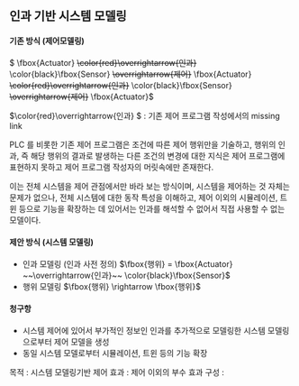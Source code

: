 ## 인과 기반 시스템 모델링

#### 기존 방식 (제어모델링)
<!-- 
$
    \fbox{행위} ~~\color{red}\overrightarrow{인과}~~ \color{black}\fbox{조건} ~~\overrightarrow{제어}~~ 
    \fbox{행위} ~~\color{red}\overrightarrow{인과}~~ \color{black}\fbox{조건} ~~\overrightarrow{제어}~~ 
    \fbox{행위}$
 -->
$    \fbox{Actuator} ~~\color{red}\overrightarrow{인과}~~ \color{black}\fbox{Sensor} ~~\overrightarrow{제어}~~ 
    \fbox{Actuator} ~~\color{red}\overrightarrow{인과}~~ \color{black}\fbox{Sensor} ~~\overrightarrow{제어}~~ 
    \fbox{Actuator}$


$\color{red}\overrightarrow{인과} $ : 기존 제어 프로그램 작성에서의 missing link


PLC 를 비롯한 기존 제어 프로그램은 조건에 따른 제어 행위만을 기술하고,
행위의 인과, 즉 해당 행위의 결과로 발생하는 다른 조건의 변경에 대한 지식은 제어 프로그램에 표현하지
못하고 제어 프로그램 작성자의 머릿속에만 존재한다.

이는 전체 시스템을 제어 관점에서만 바라 보는 방식이며, 시스템을 제어하는 것 자체는 
문제가 없으나, 전체 시스템에 대한 동작 특성을 이해하고, 제어 이외의 시뮬레이션, 트윈 등으로 
기능을 확장하는 데 있어서는 인과를 해석할 수 없어서 직접 사용할 수 없는 모델이다.

#### 제안 방식 (시스템 모델링)
<!-- 
- 인과 모델링 (인과 사전 정의)
    $\fbox{행위} ~~\overrightarrow{인과}~~ \color{black}\fbox{조건}$ 
- 행위 모델링
    $\fbox{행위} \rightarrow \fbox{행위}$ -->



- 인과 모델링 (인과 사전 정의)
    $\fbox{행위} = \fbox{Actuator} ~~\overrightarrow{인과}~~ \color{black}\fbox{Sensor}$ 
- 행위 모델링
    $\fbox{행위} \rightarrow \fbox{행위}$


#### 청구항
- 시스템 제어에 있어서 부가적인 정보인 인과를 추가적으로 모델링한 시스템 모델링으로부터 제어 모델을 생성
- 동일 시스템 모델로부터 시뮬레이션, 트윈 등의 기능 확장


목적 : 시스템 모델링기반 제어
효과 : 제어 이외의 부수 효과
구성 : 
